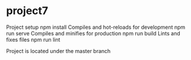 # project7
Project setup
npm install
Compiles and hot-reloads for development
npm run serve
Compiles and minifies for production
npm run build
Lints and fixes files
npm run lint

Project is located under the master branch
